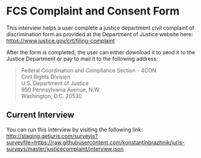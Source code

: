 # FCS Complaint and Consent Form
This interview helps a user complete a justice department civil complaint of discrimination form as provided at the Department of Justice website here: https://www.justice.gov/crt/filing-complaint

After the form is completed, the user can either download it to send it to the Justice Department or pay to mail it to the following address:

> Federal Coordination and Compliance Section - 4CON  
Civil Rights Division  
U.S. Department of Justice  
950 Pennsylvania Avenue, N.W.  
Washington, D.C.  20530

## Current Interview
You can run this interview by visiting the following link: http://staging.getjuris.com/surveyjs?surveyfile=https://raw.githubusercontent.com/konstantinbrazhnik/juris-surveys/master/justicecomplaint/interview.json
